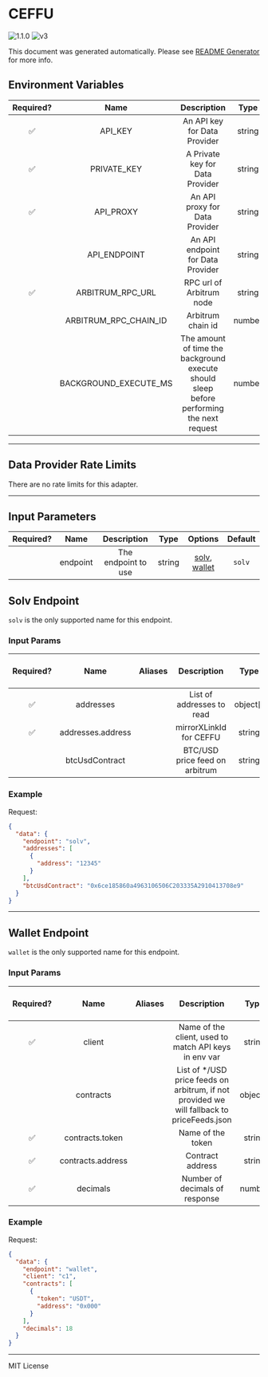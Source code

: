 # CEFFU

![1.1.0](https://img.shields.io/github/package-json/v/smartcontractkit/external-adapters-js?filename=packages/sources/ceffu/package.json) ![v3](https://img.shields.io/badge/framework%20version-v3-blueviolet)

This document was generated automatically. Please see [README Generator](../../scripts#readme-generator) for more info.

## Environment Variables

| Required? |         Name          |                                        Description                                        |  Type  | Options |           Default            |
| :-------: | :-------------------: | :---------------------------------------------------------------------------------------: | :----: | :-----: | :--------------------------: |
|    ✅     |        API_KEY        |                               An API key for Data Provider                                | string |         |                              |
|    ✅     |      PRIVATE_KEY      |                              A Private key for Data Provider                              | string |         |                              |
|    ✅     |       API_PROXY       |                              An API proxy for Data Provider                               | string |         |                              |
|           |     API_ENDPOINT      |                             An API endpoint for Data Provider                             | string |         | `https://open-api.ceffu.com` |
|    ✅     |   ARBITRUM_RPC_URL    |                                 RPC url of Arbitrum node                                  | string |         |                              |
|           | ARBITRUM_RPC_CHAIN_ID |                                     Arbitrum chain id                                     | number |         |           `42161`            |
|           | BACKGROUND_EXECUTE_MS | The amount of time the background execute should sleep before performing the next request | number |         |           `10000`            |

---

## Data Provider Rate Limits

There are no rate limits for this adapter.

---

## Input Parameters

| Required? |   Name   |     Description     |  Type  |                      Options                       | Default |
| :-------: | :------: | :-----------------: | :----: | :------------------------------------------------: | :-----: |
|           | endpoint | The endpoint to use | string | [solv](#solv-endpoint), [wallet](#wallet-endpoint) | `solv`  |

## Solv Endpoint

`solv` is the only supported name for this endpoint.

### Input Params

| Required? |       Name        | Aliases |          Description           |   Type   | Options |                   Default                    | Depends On | Not Valid With |
| :-------: | :---------------: | :-----: | :----------------------------: | :------: | :-----: | :------------------------------------------: | :--------: | :------------: |
|    ✅     |     addresses     |         |   List of addresses to read    | object[] |         |                                              |            |                |
|    ✅     | addresses.address |         |    mirrorXLinkId for CEFFU     |  string  |         |                                              |            |                |
|           |  btcUsdContract   |         | BTC/USD price feed on arbitrum |  string  |         | `0x6ce185860a4963106506C203335A2910413708e9` |            |                |

### Example

Request:

```json
{
  "data": {
    "endpoint": "solv",
    "addresses": [
      {
        "address": "12345"
      }
    ],
    "btcUsdContract": "0x6ce185860a4963106506C203335A2910413708e9"
  }
}
```

---

## Wallet Endpoint

`wallet` is the only supported name for this endpoint.

### Input Params

| Required? |       Name        | Aliases |                                         Description                                         |   Type   | Options | Default | Depends On | Not Valid With |
| :-------: | :---------------: | :-----: | :-----------------------------------------------------------------------------------------: | :------: | :-----: | :-----: | :--------: | :------------: |
|    ✅     |      client       |         |                    Name of the client, used to match API keys in env var                    |  string  |         |         |            |                |
|           |     contracts     |         | List of \*/USD price feeds on arbitrum, if not provided we will fallback to priceFeeds.json | object[] |         |         |            |                |
|    ✅     |  contracts.token  |         |                                      Name of the token                                      |  string  |         |         |            |                |
|    ✅     | contracts.address |         |                                      Contract address                                       |  string  |         |         |            |                |
|    ✅     |     decimals      |         |                               Number of decimals of response                                |  number  |         |         |            |                |

### Example

Request:

```json
{
  "data": {
    "endpoint": "wallet",
    "client": "c1",
    "contracts": [
      {
        "token": "USDT",
        "address": "0x000"
      }
    ],
    "decimals": 18
  }
}
```

---

MIT License
